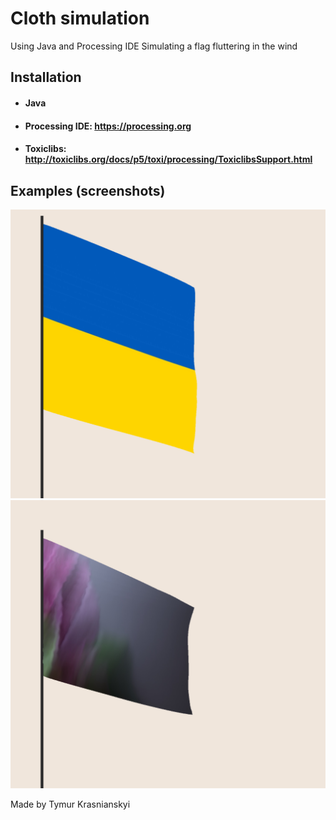 # Cloth simulation

Using Java and Processing IDE
Simulating a flag fluttering in the wind


## Installation

- #### Java
- #### Processing IDE: https://processing.org
- #### Toxiclibs: http://toxiclibs.org/docs/p5/toxi/processing/ToxiclibsSupport.html

## Examples (screenshots)

![Ukrainian flag demo](https://github.com/T1M0UT/ClothSimulation/blob/master/Screenshots/Screenshot1.png "Ukrainian flag")
![Custom picture demo](https://github.com/T1M0UT/ClothSimulation/blob/master/Screenshots/Screenshot3.png "Custom picture")

Made by Tymur Krasnianskyi
